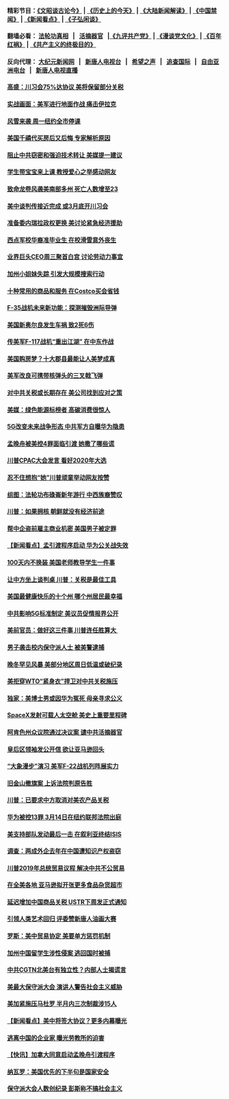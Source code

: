 #### 精彩节目：[《文昭谈古论今》](http://155.138.205.71/wenzhao) | [《历史上的今天》](http://155.138.205.71/today-in-history) | [《大陆新闻解读》](http://155.138.205.71/ntdtv-comedy) | [《中国禁闻》](http://155.138.205.71/ntdtv-news) | [《新闻看点》](http://155.138.205.71/news-insight) | [《子弘闲谈》](http://155.138.205.71/zihongxiantan/) 

 #### 翻墙必看： [法轮功真相](http://155.138.205.71:10000/videos/truth.html) &nbsp;&nbsp;|&nbsp;&nbsp; [活摘器官](http://155.138.205.71:10000/videos/res/Organs/) &nbsp;&nbsp;|[《九评共产党》](http://155.138.205.71:10000/videos/jiuping) | [《漫谈党文化》](http://155.138.205.71:10000/videos/mtdwh) | [《百年红祸》](http://155.138.205.71:10000/videos/bnhh) | [《共产主义的终极目的》](http://155.138.205.71:10000/videos/res/zjmd) 

 #### 反向代理： [大纪元新闻网](http://155.138.205.71:10080/) &nbsp;&nbsp;|&nbsp;&nbsp; [新唐人电视台](http://155.138.205.71:8000/) &nbsp;&nbsp;|&nbsp;&nbsp; [希望之声](http://155.138.205.71:8200/) &nbsp;&nbsp;|&nbsp;&nbsp; [追查国际](http://155.138.205.71:10010/) &nbsp;&nbsp;|&nbsp;&nbsp; [自由亚洲电台](http://155.138.205.71:9800/) &nbsp;&nbsp;|&nbsp;&nbsp; [新唐人电视直播](http://155.138.205.71/) 

#### [高盛：川习会75%达协议 美将保留部分关税](../pages/nsc412/n11088120.md?t=03041537) 

#### [实战画面：美军进行地面作战 痛击伊拉克](../pages/nsc412/n11088010.md?t=03041537) 

#### [风雪来袭 周一纽约全市停课](../pages/nsc412/n11087247.md?t=03041537) 

#### [美国千禧代买房后又后悔 专家解析原因](../pages/nsc412/n11087415.md?t=03041537) 

#### [阻止中共窃密和强迫技术转让 美媒提一建议](../pages/nsc412/n11087339.md?t=03041537) 

#### [学生带宝宝来上课 教授爱心之举感动网友](../pages/nsc412/n11086804.md?t=03041537) 

#### [致命龙卷风袭美南部多州 死亡人数增至23](../pages/nsc412/n11087008.md?t=03041537) 

#### [美中谈判传接近完成 或3月底开川习会](../pages/nsc412/n11086539.md?t=03041537) 

#### [准备委内瑞拉政权更换 美讨论紧急经济援助](../pages/nsc412/n11086396.md?t=03041537) 

#### [西点军校华裔准毕业生 在校滑雪意外丧生](../pages/nsc412/n11086343.md?t=03041537) 

#### [业界巨头CEO周三聚首白宫 讨论劳动力事宜](../pages/nsc412/n11086331.md?t=03041537) 

#### [加州小姐妹失踪 引发大规模搜索行动](../pages/nsc412/n11086302.md?t=03041537) 

#### [十种常用的商品和服务 在Costco买会省钱](../pages/nsc412/n11083409.md?t=03041537) 

#### [F-35战机未来新功能：探测摧毁洲际导弹](../pages/nsc412/n11084576.md?t=03041537) 

#### [美国新奥尔良发生车祸 致2死6伤](../pages/nsc412/n11085688.md?t=03041537) 

#### [传美军F-117战机“重出江湖” 在中东作战](../pages/nsc412/n11085560.md?t=03041537) 

#### [美国购房梦？十大郡县最能让人美梦成真](../pages/nsc412/n11084365.md?t=03041537) 

#### [美军改良可携带核弹头的三叉戟飞弹](../pages/nsc412/n11085360.md?t=03041537) 

#### [对中共关税或长期存在 美公司找到应对之策](../pages/nsc412/n11084764.md?t=03041537) 

#### [美媒：绿色能源标榜者 高碳消费很惊人](../pages/nsc412/n11085202.md?t=03041537) 

#### [5G改变未来战争形态 中共军方自曝华为隐患](../pages/nsc412/n11080193.md?t=03041537) 

#### [孟晚舟被美控4罪面临引渡 她撒了哪些谎](../pages/nsc412/n11084821.md?t=03041537) 

#### [川普CPAC大会发言 看好2020年大选](../pages/nsc412/n11084682.md?t=03041537) 

#### [忍不住想抱“她”川普顽童举动网友按赞](../pages/nsc412/n11084691.md?t=03041537) 

#### [组图：法轮功布碌崙新年游行 中西族裔赞叹](../pages/nsc412/n11084713.md?t=03041537) 

#### [川普：如果拥核 朝鲜就没有经济前途](../pages/nsc412/n11084624.md?t=03041537) 

#### [帮中企盗前雇主商业机密 美国男子被定罪](../pages/nsc412/n11084590.md?t=03041537) 

#### [【新闻看点】孟引渡程序启动 华为公关战失效](../pages/nsc412/n11084453.md?t=03041537) 

#### [100天内不换装 美国老师教导学生一件事](../pages/nsc412/n11084543.md?t=03041537) 

#### [让中方坐上谈判桌 川普：关税是最佳工具](../pages/nsc412/n11084359.md?t=03041537) 

#### [美国最健康快乐的十个州 哪个州居民最幸福](../pages/nsc412/n11084450.md?t=03041537) 

#### [中共影响5G标准制定 美议员促情报界公开](../pages/nsc412/n11084422.md?t=03041537) 

#### [美前官员：做好这三件事 川普连任胜算大 ](../pages/nsc412/n11083314.md?t=03041537) 

#### [男子袭击校内保守派人士 被美警逮捕](../pages/nsc412/n11083471.md?t=03041537) 

#### [晚冬罕见风暴 美部分地区周日低温或破纪录](../pages/nsc412/n11084235.md?t=03041537) 

#### [美拒穿WTO“紧身衣”捍卫对中共关税施压](../pages/nsc412/n11084156.md?t=03041537) 

#### [独家：美博士男或因华为冤死 母亲寻求公义](../pages/nsc412/n11082270.md?t=03041537) 

#### [SpaceX发射可载人太空舱 美史上重要里程碑](../pages/nsc412/n11084023.md?t=03041537) 

#### [阿肯色州众议院通过决议案 谴中共活摘器官](../pages/nsc412/n11082231.md?t=03041537) 

#### [皇后区领袖发公开信  欲让亚马逊回头](../pages/nsc412/n11083353.md?t=03041537) 

#### [“大象漫步”演习 美军F-22战机列阵展实力](../pages/nsc412/n11083501.md?t=03041537) 

#### [旧金山撤旗案 上诉法院判原告胜](../pages/nsc412/n11083486.md?t=03041537) 

#### [川普：已要求中方取消对美农产品关税](../pages/nsc412/n11083216.md?t=03041537) 

#### [华为被控13罪 3月14日在纽约联邦法院出庭](../pages/nsc412/n11082772.md?t=03041537) 

#### [美支持部队发动最后一击 在叙利亚终结ISIS](../pages/nsc412/n11082463.md?t=03041537) 

#### [调查：两成外企去年在中国遭知识产权盗窃](../pages/nsc412/n11082699.md?t=03041537) 

#### [川普2019年总统贸易议程 解决中共不公贸易](../pages/nsc412/n11082766.md?t=03041537) 

#### [在全美各地 亚马逊拟开张更多食品杂货超市](../pages/nsc412/n11082620.md?t=03041537) 

#### [延迟增加中国商品关税 USTR下周发正式通知](../pages/nsc412/n11082707.md?t=03041537) 

#### [引领人类艺术回归 评委赞新唐人油画大赛](../pages/nsc412/n11082419.md?t=03041537) 

#### [罗斯：美中贸易协定 美要单方惩罚机制](../pages/nsc412/n11082394.md?t=03041537) 

#### [加州中国留学生涉性侵案 逃回国时被捕](../pages/nsc412/n11082599.md?t=03041537) 

#### [中共CGTN北美台有独立性？内部人士揭谎言](../pages/nsc412/n11082511.md?t=03041537) 

#### [美最大保守派大会 演讲人警告社会主义威胁](../pages/nsc412/n11082171.md?t=03041537) 

#### [美加紧施压马杜罗 半月内三次制裁涉15人](../pages/nsc412/n11082496.md?t=03041537) 

#### [【新闻看点】美中将签大协议？更多内幕曝光](../pages/nsc412/n11082208.md?t=03041537) 

#### [逃离中国的企业家 曝光劳教所的迫害](../pages/nsc412/n11080422.md?t=03041537) 

#### [【快讯】加拿大同意启动孟晚舟引渡程序](../pages/nsc412/n11082478.md?t=03041537) 

#### [纳瓦罗：美国优先的下半句是国家安全](../pages/nsc412/n11082363.md?t=03041537) 

#### [保守派大会人数创纪录 彭斯称不搞社会主义](../pages/nsc412/n11082273.md?t=03041537) 

